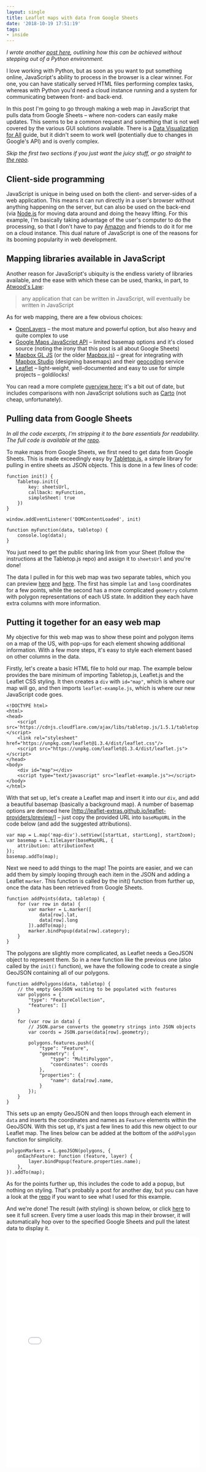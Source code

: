 ```yaml
---
layout: single
title: Leaflet maps with data from Google Sheets
date: '2018-10-19 17:51:19'
tags:
- inside
---
```


*I wrote another [post here](https://rdrn.me/python-mapping-automatic-updating/), outlining how this can be achieved without stepping out of a Python environment.*

I love working with Python, but as soon as you want to put something online, JavaScript's ability to process in the browser is a clear winner. For one, you can have statically served HTML files performing complex tasks, whereas with Python you'd need a cloud instance running and a system for communicating between front- and back-end.

In this post I'm going to go through making a web map in JavaScript that pulls data from Google Sheets – where non-coders can easily make updates. This seems to be a common request and something that is not well covered by the various GUI solutions available. There is a [Data Visualization for All](https://www.datavizforall.org/leaflet/with-google-sheets/) guide, but it didn't seem to work well (potentially due to changes in Google's API) and is overly complex.

*Skip the first two sections if you just want the juicy stuff, or go straight to [the repo](https://github.com/carderne/leaflet-gsheets).*

## Client-side programming
JavaScript is unique in being used on both the client- and server-sides of a web application. This means it can run directly in a user's browser without anything happening on the server, but can also be used on the back-end (via [Node.js](https://nodejs.org/) for moving data around and doing the heavy lifting. For this example, I'm basically taking advantage of the user's computer to do the processing, so that I don't have to pay [Amazon](https://aws.amazon.com/) and friends to do it for me on a cloud instance. This dual nature of JavaScript is one of the reasons for its booming popularity in web development.

## Mapping libraries available in JavaScript
Another reason for JavaScript's ubiquity is the endless variety of libraries available, and the ease with which these can be used, thanks, in part, to  [Atwood's Law](https://blog.codinghorror.com/the-principle-of-least-power/):
> any application that can  be written in JavaScript, will  eventually be written in JavaScript

As for web mapping, there are a few obvious choices:

 * [OpenLayers](https://openlayers.org/) – the most mature and powerful option, but also heavy and quite complex to use
 * [Google Maps JavaScript API](https://developers.google.com/maps/documentation/javascript/tutorial) – limited basemap options and it's closed source (noting the irony that this post is all about Google Sheets)
 * [Mapbox GL JS](https://www.mapbox.com/mapbox-gl-js/api/) (or the older [Mapbox.js](https://www.mapbox.com/help/define-mapbox-js/)) – great for integrating with [Mapbox Studio](https://www.mapbox.com/mapbox-studio/) (designing basemaps) and their [geocoding](https://www.mapbox.com/geocoding/)     service
 * [Leaflet](https://leafletjs.com/) – light-weight, well-documented and easy to use for simple projects – goldilocks!

You can read a more complete [overview here](http://ledeprogram.com/2015/absolutely-everything-you-need-to-know-about-mapping-tools/); it's a bit out of date, but includes comparisons with non JavaScript solutions such as [Carto](https://carto.com/) (not cheap, unfortunately). 

## Pulling data from Google Sheets
*In all the code excerpts, I'm stripping it to the bare essentials for readability. The full code is available at the [repo](https://github.com/carderne/leaflet-gsheets).*

To make maps from Google Sheets, we first need to get data from Google Sheets. This is made exceedingly easy by [Tabletop.js](https://github.com/jsoma/tabletop), a simple library for pulling in entire sheets as JSON objects. This is done in a few lines of code:

```
function init() {
    Tabletop.init({
        key: sheetsUrl,
        callback: myFunction,
        simpleSheet: true
    })
}

window.addEventListener('DOMContentLoaded', init)

function myFunction(data, tabletop) {
    console.log(data);
}
```

You just need to get the public sharing link from your Sheet (follow the instructions at the Tabletop.js repo) and assign it to `sheetsUrl` and you're done! 

The data I pulled in for this web map was two separate tables, which you can preview [here](https://docs.google.com/spreadsheets/d/1WyZNokrgj5NmbyYrRIOQDa2mZ0_SEdbjBohR2RmKXp8/edit?usp=sharing) and [here](https://docs.google.com/spreadsheets/d/1p9pdXDgaLLVFj1agny5m1Y5gHSeRYJP-K0hrENLkfJo/edit?usp=sharing). The first has simple `lat` and `long` coordinates for a few points, while the second has a more complicated `geometry` column with polygon representations of each US state. In addition they each have extra columns with more information.

## Putting it together for an easy web map
My objective for this web map was to show these point and polygon items on a map of the US, with pop-ups for each element showing additional information. With a few more steps, it's easy to style each element based on other columns in the data.

Firstly, let's create a basic HTML file to hold our map. The example below provides the bare minimum of importing Tabletop.js, Leaflet.js and the Leaflet CSS styling. It then creates a `div` with `id="map"`, which is where our map will go, and then imports `leaflet-example.js`, which is where our new JavaScript code goes.

```
<!DOCTYPE html>
<html>
<head>
    <script src='https://cdnjs.cloudflare.com/ajax/libs/tabletop.js/1.5.1/tabletop.min.js'></script>
    <link rel="stylesheet" href="https://unpkg.com/leaflet@1.3.4/dist/leaflet.css"/>
    <script src="https://unpkg.com/leaflet@1.3.4/dist/leaflet.js"></script>
</head>
<body>
    <div id="map"></div>
    <script type="text/javascript" src="leaflet-example.js"></script>
</body>
</html>
```

With that set up, let's create a Leaflet map and insert it into our `div`, and add a beautiful basemap (basically a background map). A number of basemap options are demoed here [http://leaflet-extras.github.io/leaflet-providers/preview/] – just copy the provided URL into `baseMapURL` in the code below (and add the suggested attributions).

```
var map = L.map('map-div').setView([startLat, startLong], startZoom);
var basemap = L.tileLayer(baseMapURL, {
	attribution: attributionText
});
basemap.addTo(map);
```

Next we need to add things to the map! The points are easier, and we can add them by simply looping through each item in the JSON and adding a Leaflet `marker`. This function is called by the init()  function from further up, once the data has been retrieved from Google Sheets.

```
function addPoints(data, tabletop) {
    for (var row in data) {
    	var marker = L.marker([
            data[row].lat,
            data[row].long
        ]).addTo(map);
      	marker.bindPopup(data[row].category);
    }
}
```

The polygons are slightly more complicated, as Leaflet needs a GeoJSON  object to represent them. So in a new function like the previous one (also called by the `init()` function), we have the following code to create a single GeoJSON containing all of our polygons.

```
function addPolygons(data, tabletop) {
    // the empty GeoJSON waiting to be populated with features
    var polygons = {
        "type": "FeatureCollection",
        "features": []
    }

    for (var row in data) {
        // JSON.parse converts the geometry strings into JSON objects
        var coords = JSON.parse(data[row].geometry);

        polygons.features.push({
            "type": "Feature",
            "geometry": {
                "type": "MultiPolygon",
                "coordinates": coords
            },
            "properties": {
                "name": data[row].name,
            }
        });
    }
}
```

This sets up an empty GeoJSON and then loops through each element in `data` and inserts the coordinates and names as `Feature` elements within the GeoJSON. With this set up, it's just a few lines to add this new object to our Leaflet map. The lines below can be added at the bottom of the `addPolygon` function for simplicity.

```
polygonMarkers = L.geoJSON(polygons, {
    onEachFeature: function (feature, layer) {
        layer.bindPopup(feature.properties.name);
    },
}).addTo(map);
```

As for the points further up, this includes the code to add a popup, but nothing on styling. That's probably a post for another day, but you can have a look at the [repo](https://github.com/carderne/leaflet-gsheets) if you want to see what I used for this example.

And we're done! The result (with styling) is shown below, or click [here](https://rdrn.me/leaflet-gsheets/leaflet-gsheets.html) to see it full screen. Every time a user loads this map in their browser, it will automatically hop over to the specified Google Sheets and pull the latest data to display it.

<iframe src="/assets/html/leaflet-gsheets-nosidebar.html" style="width: 100%; height: 600px" name="internal" frameborder="0"></iframe>